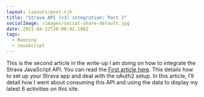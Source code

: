 ```yaml
---
layout: layouts/post.njk
title: "Strava API (v3) integration: Part 2"
socialImage: /images/social-share-default.jpg
date: 2021-04-22T20:09:42.186Z
tags:
  - Running
  - JavaScript
---
```

This is the second article in the write-up I am doing on how to integrate the Strava JavaScript API. You can read the [First article here](https://jamesbateson.co.uk/articles/strava-api-integration-part-1/). This details how to set up your Strava app and deal with the oAuth2 setup. In this article, I'll detail how I went about consuming this API and using the data to display my latest 6 activities on this site.

